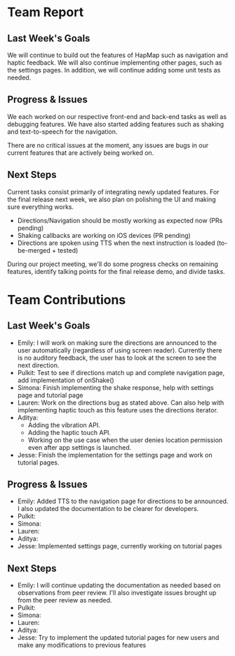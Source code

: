 # Team Report

## Last Week's Goals
We will continue to build out the features of HapMap such as navigation and haptic feedback. We will also continue implementing other pages, such as the settings pages. In addition, we will continue adding some unit tests as needed.

## Progress & Issues
We each worked on our respective front-end and back-end tasks as well as debugging features. We have also started adding features such as shaking and text-to-speech for the navigation.

There are no critical issues at the moment, any issues are bugs in our current features that are actively being worked on.

## Next Steps
Current tasks consist primarily of integrating newly updated features. For the final release next week, we also plan on polishing the UI and making sure everything works.

- Directions/Navigation should be mostly working as expected now (PRs pending)
- Shaking callbacks are working on iOS devices (PR pending)
- Directions are spoken using TTS when the next instruction is loaded (to-be-merged + tested)

During our project meeting, we'll do some progress checks on remaining features, identify talking points for the final release demo, and divide tasks.

# Team Contributions

## Last Week's Goals
- Emily: I will work on making sure the directions are announced to the user automatically (regardless of using screen reader). Currently there is no auditory feedback, the user has to look at the screen to see the next direction.
- Pulkit: Test to see if directions match up and complete navigation page, add implementation of onShake()
- Simona: Finish implementing the shake response, help with settings page and tutorial page
- Lauren: Work on the directions bug as stated above. Can also help with implementing haptic touch as this feature uses the directions iterator.
- Aditya:
  - Adding the vibration API.
  - Adding the haptic touch API.
  - Working on the use case when the user denies location permission even after app settings is launched.
- Jesse: Finish the implementation for the settings page and work on tutorial pages.

## Progress & Issues
- Emily: Added TTS to the navigation page for directions to be announced. I also updated the documentation to be clearer for developers.
- Pulkit:
- Simona:
- Lauren:
- Aditya:
- Jesse: Implemented settings page, currently working on tutorial pages

## Next Steps
- Emily: I will continue updating the documentation as needed based on observations from peer review. I'll also investigate issues brought up from the peer review as needed.
- Pulkit:
- Simona:
- Lauren:
- Aditya:
- Jesse: Try to implement the updated tutorial pages for new users and make any modifications to previous features
